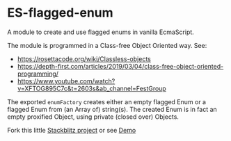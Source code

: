 # ES-flagged-enum
A module to create and use flagged enums in vanilla EcmaScript.

The module is programmed in a Class-free Object Oriented way. See:
* https://rosettacode.org/wiki/Classless-objects
* https://depth-first.com/articles/2019/03/04/class-free-object-oriented-programming/
* https://www.youtube.com/watch?v=XFTOG895C7c&t=2603s&ab_channel=FestGroup

The exported `enumFactory` creates either an empty flagged Enum or a flagged Enum from (an Array of) string(s).
The created Enum is in fact an empty proxified Object, using private (closed over) Objects.

Fork this little [Stackblitz project](https://stackblitz.com/edit/js-gxqsej?file=EnumFactory.js) or see [Demo](https://kooiinc.github.io/ES-flagged-enum/Demo)
